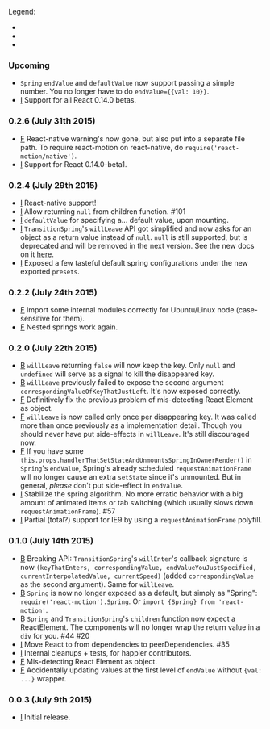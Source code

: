 Legend:

- [B]: Breaking
- [F]: Fix
- [I]: Improvement

### Upcoming
- `Spring` `endValue` and `defaultValue` now support passing a simple number. You no longer have to do `endValue={{val: 10}}`.
- [I] Support for all React 0.14.0 betas.

### 0.2.6 (July 31th 2015)
- [F] React-native warning's now gone, but also put into a separate file path. To require react-motion on react-native, do `require('react-motion/native')`.
- [I] Support for React 0.14.0-beta1.

### 0.2.4 (July 29th 2015)
- [I] React-native support!
- [I] Allow returning `null` from children function. #101
- [I] `defaultValue` for specifying a... default value, upon mounting.
- [I] `TransitionSpring`'s `willLeave` API got simplified and now asks for an object as a return value instead of `null`. `null` is still supported, but is deprecated and will be removed in the next version. See the new docs on it [here](https://github.com/chenglou/react-motion/blob/24d6a7284ef61268c0ead67fe43d7e40bf45d381/README.md#transitionspring-).
- [I] Exposed a few tasteful default spring configurations under the new exported `presets`.

### 0.2.2 (July 24th 2015)
- [F] Import some internal modules correctly for Ubuntu/Linux node (case-sensitive for them).
- [F] Nested springs work again.

### 0.2.0 (July 22th 2015)
- [B] `willLeave` returning `false` will now keep the key. Only `null` and `undefined` will serve as a signal to kill the disappeared key.
- [B] `willLeave` previously failed to expose the second argument `correspondingValueOfKeyThatJustLeft`. It's now exposed correctly.
- [F] Definitively fix the previous problem of mis-detecting React Element as object.
- [F] `willLeave` is now called only once per disappearing key. It was called more than once previously as a implementation detail. Though you should never have put side-effects in `willLeave`. It's still discouraged now.
- [F] If you have some `this.props.handlerThatSetStateAndUnmountsSpringInOwnerRender()` in `Spring`'s `endValue`, Spring's already scheduled `requestAnimationFrame` will no longer cause an extra `setState` since it's unmounted. But in general, _please_ don't put side-effect in `endValue`.
- [I] Stabilize the spring algorithm. No more erratic behavior with a big amount of animated items or tab switching (which usually slows down `requestAnimationFrame`). #57
- [I] Partial (total?) support for IE9 by using a `requestAnimationFrame` polyfill.

### 0.1.0 (July 14th 2015)
- [B] Breaking API: `TransitionSpring`'s `willEnter`'s callback signature is now `(keyThatEnters, correspondingValue, endValueYouJustSpecified, currentInterpolatedValue, currentSpeed)` (added `correspondingValue` as the second argument). Same for `willLeave`.
- [B] `Spring` is now no longer exposed as a default, but simply as "Spring": `require('react-motion').Spring`. Or `import {Spring} from 'react-motion'`.
- [B] `Spring` and `TransitionSpring`'s `children` function now expect a ReactElement. The components will no longer wrap the return value in a `div` for you. #44 #20
- [I] Move React to from dependencies to peerDependencies. #35
- [I] Internal cleanups + tests, for happier contributors.
- [F] Mis-detecting React Element as object.
- [F] Accidentally updating values at the first level of `endValue` without `{val: ...}` wrapper.

### 0.0.3 (July 9th 2015)
- [I] Initial release.
